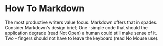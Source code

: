 # How To Markdown
The most productive writers value focus. Markdown offers that in spades. Consider Markdown's design brief; One -simple code that should the application degrade (read Not Open) a human could still make sense of it. Two - fingers should not have to leave the keyboard (read No Mouse use).

<!-- talk Pandoc here' -->